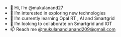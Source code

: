 - 👋 Hi, I’m @mukulanand27
- 👀 I’m interested in exploring new technologies
- 🌱 I’m currently learning Opal RT , AI and Smartgrid
- 💞️ I’m looking to collaborate on Smartgrid and IOT 
- 📫 Reach me @mukulanand.anand209@gmail.com

<!---
mukulanand27/mukulanand27 is a ✨ special ✨ repository because its `README.md` (this file) appears on your GitHub profile.
You can click the Preview link to take a look at your changes.
--->

